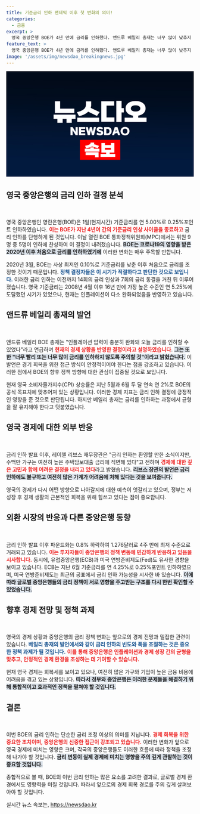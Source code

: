 ```yaml
---
title: 기준금리 인하 팬데믹 이후 첫 변화의 의미!
categories:
  - 금융
excerpt: >
  영국 중앙은행 BOE가 4년 만에 금리를 인하했다. 앤드루 베일리 총재는 너무 많이 낮추지 않을 것이라며 신중한 입장을 고수했다. 이번 결정이 물가에 미칠 영향은? 클릭해 더 알아보세요!
feature_text: >
  영국 중앙은행 BOE가 4년 만에 금리를 인하했다. 앤드루 베일리 총재는 너무 많이 낮추지 않을 것이라며 신중한 입장을 고수했다. 이번 결정이 물가에 미칠 영향은? 클릭해 더 알아보세요!
image: '/assets/img/newsdao_breakingnews.jpg'
---
```


<p><img src="/assets/img/newsdao_breakingnews.jpg" alt="pcversion 속보" /></p>

<h2 data-ke-size="size26">영국 중앙은행의 금리 인하 결정 분석</h2>

<p data-ke-size="size16">&nbsp;</p>

<p>영국 중앙은행인 영란은행(BOE)은 1일(현지시간) 기준금리를 연 5.00%로 0.25%포인트 인하하였습니다. <b><span style="color: #ee2323;">이는 BOE가 지난 4년여 간의 기준금리 인상 사이클을 종료하고</span></b> 금리 인하를 단행하게 된 것입니다. 이날 열린 BOE 통화정책위원회(MPC)에서는 위원 9명 중 5명이 인하에 찬성하여 이 결정이 내려졌습니다. <b><span style="background-color: #21538527;">BOE는 코로나19의 영향을 받은 2020년 이후 처음으로 금리를 인하하였기에</span></b> 이러한 변화는 매우 주목할 만합니다. </p>

<p>2020년 3월, BOE는 사상 최저인 0.10%로 기준금리를 낮춘 이후 처음으로 금리를 조정한 것이기 때문입니다. <b><span style="color: #1a5490;">정책 결정자들은 이 시기가 적절하다고 판단한 것으로 보입니다.</span></b> 이러한 금리 인하는 이전까지 14회의 금리 인상과 7회의 금리 동결을 거친 뒤 이루어졌습니다. 영국 기준금리는 2008년 4월 이후 16년 만에 가장 높은 수준인 연 5.25%에 도달했던 시기가 있었으나, 현재는 인플레이션이 다소 완화되었음을 반영하고 있습니다.</p>

<h2 data-ke-size="size26">앤드류 베일리 총재의 발언</h2>

<p data-ke-size="size16">&nbsp;</p>

<p>앤드류 베일리 BOE 총재는 "인플레이션 압력이 충분히 완화돼 오늘 금리를 인하할 수 있었다"라고 언급하며 <b><span style="color: #ee2323;">현재의 경제 상황을 반영한 결정이라고 설명하였습니다</span></b>. <b><span style="background-color: #21538527;">그는 또한 "너무 빨리 또는 너무 많이 금리를 인하하지 않도록 주의할 것"이라고 밝혔습니다.</span></b> 이 발언은 경기 회복을 위한 접근 방식이 안정적이어야 한다는 점을 강조하고 있습니다. 이러한 점에서 BOE의 향후 정책 방향에 대한 관심이 집중될 것으로 보입니다. </p>

<p>현재 영국 소비자물가지수(CPI) 상승률은 지난 5월과 6월 두 달 연속 연 2%로 BOE의 공식 목표치에 맞추어져 있는 상황입니다. 이러한 경제 지표는 금리 인하 결정에 긍정적인 영향을 준 것으로 판단됩니다. 하지만 베일리 총재는 금리를 인하하는 과정에서 균형을 잘 유지해야 한다고 덧붙였습니다. </p>

<h2 data-ke-size="size26">영국 경제에 대한 외부 반응</h2>

<p data-ke-size="size16">&nbsp;</p>

<p>금리 인하 발표 이후, 레이첼 리브스 재무장관은 "금리 인하는 환영할 만한 소식이지만, 수백만 가구는 여전히 높은 주택담보대출 금리에 직면해 있다"고 전하며 <b><span style="color: #ee2323;">경제에 대한 깊은 고민과 함께 어려운 결정을 내리고 있다</span></b>라고 밝혔습니다. <b><span style="background-color: #21538527;">리브스 장관의 발언은 금리 인하에도 불구하고 여전히 많은 가계가 어려움에 처해 있다는 것을 보여줍니다.</span></b> </p>

<p>영국의 경제가 다시 어떤 방향으로 나아갈지에 대한 예측이 엇갈리고 있으며, 정부는 저성장 후 경제 생활의 근본적인 회복을 위해 힘쓰고 있다는 점이 중요합니다. </p>

<h2 data-ke-size="size26">외환 시장의 반응과 다른 중앙은행 동향</h2>

<p data-ke-size="size16">&nbsp;</p>

<p>금리 인하 발표 이후 파운드화는 0.8% 하락하여 1.276달러로 4주 만에 최저 수준으로 거래되고 있습니다. <b><span style="color: #ee2323;">이는 투자자들이 중앙은행의 정책 변동에 민감하게 반응하고 있음을 시사합니다.</span></b> 동시에, 유럽중앙은행(ECB)과 미국 연방준비제도(Fed)도 유사한 경향을 보이고 있습니다. ECB는 지난 6월 기준금리를 연 4.25%로 0.25%포인트 인하하였으며, 미국 연방준비제도는 최근의 공표에서 금리 인하 가능성을 시사한 바 있습니다. <b><span style="background-color: #21538527;">이에 따라 글로벌 중앙은행들의 금리 정책이 서로 영향을 주고받는 구조를 다시 한번 확인할 수 있었습니다.</span></b></p>

<h2 data-ke-size="size26">향후 경제 전망 및 정책 과제</h2>

<p data-ke-size="size16">&nbsp;</p>

<p>영국의 경제 상황과 중앙은행의 금리 정책 변화는 앞으로의 경제 전망과 밀접한 관련이 있습니다. <b><span style="color: #1a5490;">베일리 총재의 발언에서와 같이 금리 인하의 빈도와 폭을 조절하는 것은 중요한 정책 과제가 될 것입니다.</span></b> <b><span style="color: #ee2323;">이를 통해 중앙은행은 인플레이션과 경제 성장 간의 균형을 맞추고, 안정적인 경제 환경을 조성하는 데 기여할 수 있습니다.</span></b></p>

<p>현재 영국 경제는 회복세를 보이고 있으나, 여전히 많은 가구와 기업이 높은 금융 비용에 어려움을 겪고 있는 상황입니다. <b><span style="background-color: #21538527;">따라서 정부와 중앙은행은 이러한 문제들을 해결하기 위해 통합적이고 효과적인 정책을 펼쳐야 할 것입니다.</span></b> </p>

<h2 data-ke-size="size26">결론</h2>

<p data-ke-size="size16">&nbsp;</p>

<p>이번 BOE의 금리 인하는 단순한 금리 조정 이상의 의미를 지닙니다. <b><span style="color: #ee2323;">경제 회복을 위한 중요한 조치이며, 중앙은행의 신중한 접근이 강조되고 있습니다.</span></b> 이러한 변화가 앞으로 영국 경제에 미치는 영향은 크며, 각국의 중앙은행들도 이러한 흐름에 따라 정책을 조정해 나가야 할 것입니다. <b><span style="background-color: #21538527;">금리 변동이 실제 경제에 미치는 영향을 주의 깊게 관찰하는 것이 중요할 것입니다.</span></b></p>

<p>종합적으로 볼 때, BOE의 이번 금리 인하는 많은 요소를 고려한 결과로, 글로벌 경제 환경에서도 영향력을 미칠 것입니다. 따라서 앞으로의 경제 회복 경로를 주의 깊게 살펴보아야 할 것입니다.</p>
실시간 뉴스 속보는, <a href="https://newsdao.kr" rel="dofollow">https://newsdao.kr</a>


